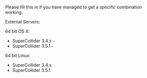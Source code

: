Please fill this in if you have managed to get a specific combination working.

External Servers:

64 bit OS X:

* SuperCollider 3.4.x -
* SuperCollider 3.5.1 - 

64 bit Linux:

* SuperCollider 3.4.x
* SuperCollider 3.5.1